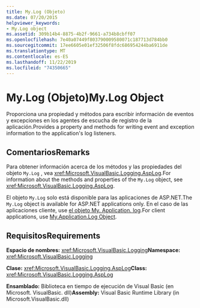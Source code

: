 ```yaml
---
title: My.Log (Objeto)
ms.date: 07/20/2015
helpviewer_keywords:
- My.Log object
ms.assetid: 309b14b4-8875-4b2f-9661-a734b8cbff07
ms.openlocfilehash: 7e40a07449f803790009580071c187713d784bb0
ms.sourcegitcommit: 17ee6605e01ef32506f8fdc686954244ba6911de
ms.translationtype: MT
ms.contentlocale: es-ES
ms.lasthandoff: 11/22/2019
ms.locfileid: "74350665"
---
```

# <a name="mylog-object"></a><span data-ttu-id="b5f2c-102">My.Log (Objeto)</span><span class="sxs-lookup"><span data-stu-id="b5f2c-102">My.Log Object</span></span>
<span data-ttu-id="b5f2c-103">Proporciona una propiedad y métodos para escribir información de eventos y excepciones en los agentes de escucha de registro de la aplicación.</span><span class="sxs-lookup"><span data-stu-id="b5f2c-103">Provides a property and methods for writing event and exception information to the application's log listeners.</span></span>  
  
## <a name="remarks"></a><span data-ttu-id="b5f2c-104">Comentarios</span><span class="sxs-lookup"><span data-stu-id="b5f2c-104">Remarks</span></span>  
 <span data-ttu-id="b5f2c-105">Para obtener información acerca de los métodos y las propiedades del objeto `My.Log` , vea <xref:Microsoft.VisualBasic.Logging.AspLog>.</span><span class="sxs-lookup"><span data-stu-id="b5f2c-105">For information about the methods and properties of the `My.Log` object, see <xref:Microsoft.VisualBasic.Logging.AspLog>.</span></span>  
  
 <span data-ttu-id="b5f2c-106">El objeto `My.Log` solo está disponible para las aplicaciones de ASP.NET.</span><span class="sxs-lookup"><span data-stu-id="b5f2c-106">The `My.Log` object is available for ASP.NET applications only.</span></span> <span data-ttu-id="b5f2c-107">En el caso de las aplicaciones cliente, use [el objeto My. Application. log](../../../visual-basic/language-reference/objects/my-application-log-object.md).</span><span class="sxs-lookup"><span data-stu-id="b5f2c-107">For client applications, use [My.Application.Log Object](../../../visual-basic/language-reference/objects/my-application-log-object.md).</span></span>  
  
## <a name="requirements"></a><span data-ttu-id="b5f2c-108">Requisitos</span><span class="sxs-lookup"><span data-stu-id="b5f2c-108">Requirements</span></span>  
 <span data-ttu-id="b5f2c-109">**Espacio de nombres:** <xref:Microsoft.VisualBasic.Logging></span><span class="sxs-lookup"><span data-stu-id="b5f2c-109">**Namespace:** <xref:Microsoft.VisualBasic.Logging></span></span>  
  
 <span data-ttu-id="b5f2c-110">**Clase:** <xref:Microsoft.VisualBasic.Logging.AspLog></span><span class="sxs-lookup"><span data-stu-id="b5f2c-110">**Class:** <xref:Microsoft.VisualBasic.Logging.AspLog></span></span>  
  
 <span data-ttu-id="b5f2c-111">**Ensamblado:** Biblioteca en tiempo de ejecución de Visual Basic (en Microsoft. VisualBasic. dll)</span><span class="sxs-lookup"><span data-stu-id="b5f2c-111">**Assembly:** Visual Basic Runtime Library (in Microsoft.VisualBasic.dll)</span></span>

